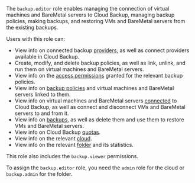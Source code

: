 The `backup.editor` role enables managing the connection of virtual machines and BareMetal servers to Cloud Backup, managing backup policies, making backups, and restoring VMs and BareMetal servers from the existing backups.

Users with this role can:
* View info on connected backup [providers](../../backup/concepts/index.md#providers), as well as connect providers available in Cloud Backup.
* Create, modify, and delete backup policies, as well as link, unlink, and run them on virtual machines and BareMetal servers.
* View info on the [access permissions](../../iam/concepts/access-control/index.md) granted for the relevant backup policies.
* View info on [backup policies](../../backup/concepts/policy.md) and virtual machines and BareMetal servers linked to them.
* View info on virtual machines and BareMetal servers [connected](../../backup/concepts/vm-connection.md) to Cloud Backup, as well as connect and disconnect VMs and BareMetal servers to and from it.
* View info on [backups](../../backup/concepts/backup.md), as well as delete them and use them to restore VMs and BareMetal servers.
* View info on Cloud Backup [quotas](../../backup/concepts/limits.md#backup-quotas).
* View info on the relevant [cloud](../../resource-manager/concepts/resources-hierarchy.md#cloud).
* View info on the relevant [folder](../../resource-manager/concepts/resources-hierarchy.md#folder) and its statistics.

This role also includes the `backup.viewer` permissions.

To assign the `backup.editor` role, you need the `admin` role for the cloud or `backup.admin` for the folder.